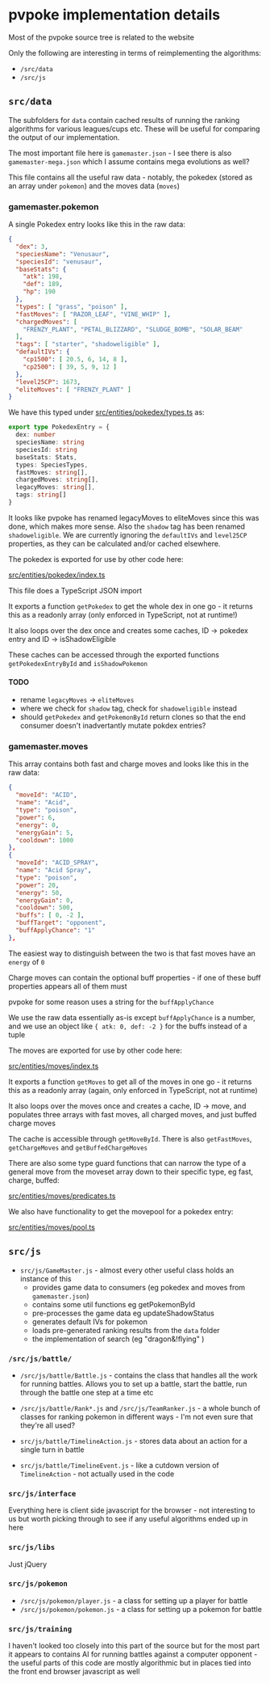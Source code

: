 # pvpoke implementation details

Most of the pvpoke source tree is related to the website

Only the following are interesting in terms of reimplementing the algorithms:

- `/src/data`
- `/src/js`

## `src/data`

The subfolders for `data` contain cached results of running the ranking 
algorithms for various leagues/cups etc. These will be useful for comparing the
output of our implementation.

The most important file here is `gamemaster.json` - I see there is also 
`gamemaster-mega.json` which I assume contains mega evolutions as well?

This file contains all the useful raw data - notably, the pokedex (stored as an 
array under `pokemon`) and the moves data (`moves`)

### gamemaster.pokemon

A single Pokedex entry looks like this in the raw data:

```json
{
  "dex": 3,
  "speciesName": "Venusaur",
  "speciesId": "venusaur",
  "baseStats": {
    "atk": 198,
    "def": 189,
    "hp": 190
  },
  "types": [ "grass", "poison" ],
  "fastMoves": [ "RAZOR_LEAF", "VINE_WHIP" ],
  "chargedMoves": [ 
    "FRENZY_PLANT", "PETAL_BLIZZARD", "SLUDGE_BOMB", "SOLAR_BEAM" 
  ],
  "tags": [ "starter", "shadoweligible" ],
  "defaultIVs": {
    "cp1500": [ 20.5, 6, 14, 8 ],
    "cp2500": [ 39, 5, 9, 12 ]
  },
  "level25CP": 1673,
  "eliteMoves": [ "FRENZY_PLANT" ]
}
```

We have this typed under 
[src/entities/pokedex/types.ts](src/entities/pokedex/types.ts) as:

```ts
export type PokedexEntry = {
  dex: number
  speciesName: string
  speciesId: string
  baseStats: Stats,
  types: SpeciesTypes,
  fastMoves: string[],
  chargedMoves: string[],
  legacyMoves: string[],
  tags: string[]
}
```

It looks like pvpoke has renamed legacyMoves to eliteMoves since this was done,
which makes more sense. Also the `shadow` tag has been renamed `shadoweligible`. 
We are currently ignoring the `defaultIVs` and `level25CP` properties, as they 
can be calculated and/or cached elsewhere. 

The pokedex is exported for use by other code here:

[src/entities/pokedex/index.ts](src/entities/pokedex/index.ts)

This file does a TypeScript JSON import

It exports a function `getPokedex` to get the whole dex in one go - it returns
this as a readonly array (only enforced in TypeScript, not at runtime!)

It also loops over the dex once and creates some caches, ID -> pokedex
entry and ID -> isShadowEligible

These caches can be accessed through the exported functions 
`getPokedexEntryById` and `isShadowPokemon`

#### TODO

- rename `legacyMoves` -> `eliteMoves`
- where we check for `shadow` tag, check for `shadoweligible` instead
- should `getPokedex` and `getPokemonById` return clones so that the end 
  consumer doesn't inadvertantly mutate pokdex entries?

### gamemaster.moves

This array contains both fast and charge moves and looks like this in the raw 
data:

```json
{
  "moveId": "ACID",
  "name": "Acid",
  "type": "poison",
  "power": 6,
  "energy": 0,
  "energyGain": 5,
  "cooldown": 1000
},
{
  "moveId": "ACID_SPRAY",
  "name": "Acid Spray",
  "type": "poison",
  "power": 20,
  "energy": 50,
  "energyGain": 0,
  "cooldown": 500,
  "buffs": [ 0, -2 ],
  "buffTarget": "opponent",
  "buffApplyChance": "1"
},
```

The easiest way to distinguish between the two is that fast moves have an 
`energy` of `0`
 
Charge moves can contain the optional buff properties - if one of these buff
properties appears all of them must

pvpoke for some reason uses a string for the `buffApplyChance`

We use the raw data essentially as-is except `buffApplyChance` is a number, 
and we use an object like `{ atk: 0, def: -2 }` for the buffs instead of a tuple

The moves are exported for use by other code here:

[src/entities/moves/index.ts](src/entities/moves/index.ts)

It exports a function `getMoves` to get all of the moves in one go - it returns
this as a readonly array (again, only enforced in TypeScript, not at runtime)

It also loops over the moves once and creates a cache, ID -> move, and populates
three arrays with fast moves, all charged moves, and just buffed charge moves

The cache is accessible through `getMoveById`. There ìs also `getFastMoves`,
`getChargeMoves` and `getBuffedChargeMoves`

There are also some type guard functions that can narrow the type of a general
move from the moveset array down to their specific type, eg fast, charge, 
buffed:

[src/entities/moves/predicates.ts](src/entities/moves/predicates.ts)

We also have functionality to get the movepool for a pokedex entry:

[src/entities/moves/pool.ts](src/entities/moves/pool.ts)

## `src/js`

- `src/js/GameMaster.js` - almost every other useful class holds an instance of this
  - provides game data to consumers (eg pokedex and moves from `gamemaster.json`)
  - contains some util functions eg getPokemonById
  - pre-processes the game data eg updateShadowStatus
  - generates default IVs for pokemon
  - loads pre-generated ranking results from the `data` folder
  - the implementation of search (eg "dragon&!flying" )

### `/src/js/battle/`

- `/src/js/battle/Battle.js` - contains the class that handles all the work for running
  battles. Allows you to set up a battle, start the battle, run through the 
  battle one step at a time etc

- `/src/js/battle/Rank*.js` and `/src/js/TeamRanker.js` - a whole bunch of classes for 
  ranking pokemon in different ways - I'm not even sure that they're all used?

- `src/js/battle/TimelineAction.js` - stores data about an action for a single turn in 
  battle

- `src/js/battle/TimelineEvent.js` - like a cutdown version of `TimelineAction` - not
  actually used in the code

### `src/js/interface`

Everything here is client side javascript for the browser - not interesting to
us but worth picking through to see if any useful algorithms ended up in here

### `src/js/libs`

Just jQuery

### `src/js/pokemon`

- `/src/js/pokemon/player.js` - a class for setting up a player for battle
- `/src/js/pokemon/pokemon.js` - a class for setting up a pokemon for battle

### `src/js/training`

I haven't looked too closely into this part of the source but for the most part 
it appears to contains AI for running battles against a computer opponent - the
useful parts of this code are mostly algorithmic but in places tied into the 
front end browser javascript as well

